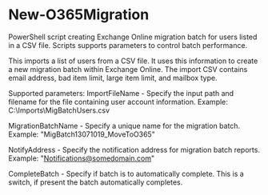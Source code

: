 # New-O365Migration
PowerShell script creating Exchange Online migration batch for users listed in a CSV file. Scripts supports parameters to control batch performance.

This imports a list of users from a CSV file. It uses this information to create a new migration batch within Exchange Online. The import CSV contains email address, bad item limit, large item limit, and mailbox type.

Supported parameters:
ImportFileName - Specify the input path and filename for the file containing user account information. Example: C:\Imports\MigBatchUsers.csv

MigrationBatchName - Specify a unique name for the migration batch. Example: "MigBatch13071019_MoveToO365"

NotifyAddress - Specify the notification address for migration batch reports. Example: "Notifications@somedomain.com"

CompleteBatch - Specify if batch is to automatically complete. This is a switch, if present the batch automatically completes.
